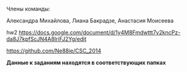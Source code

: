 Члены команды:

Александра Михайлова,
Лиана Бакрадзе,
Анастасия Моисеева

hw2 https://docs.google.com/document/d/1y4M8Fmdwttt7v2kncPz-da8J7kpfScJN4A8IriFJ2Yg/edit

https://github.com/Ne88ie/CSC_2014

**Данные к заданиям находятся в соответствующих папках**
